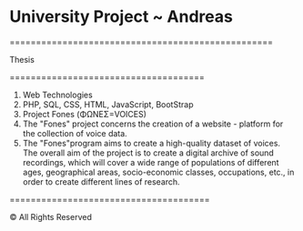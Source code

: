 # University Project ~ Andreas
==================================================

Thesis

=====================================

1. Web Technologies 
2. PHP, SQL, CSS, HTML, JavaScript, BootStrap
3. Project Fones (ΦΩΝΕΣ=VOICES)
4. The "Fones" project concerns the creation of a website - platform for the collection of
voice data.
5. The "Fones"program aims to create a high-quality dataset of voices. The overall aim of the
project is to create a digital archive of sound recordings, which will cover a wide range
of populations of different ages, geographical areas, socio-economic classes,
occupations, etc., in order to create different lines of research.

======================================

© All Rights Reserved
